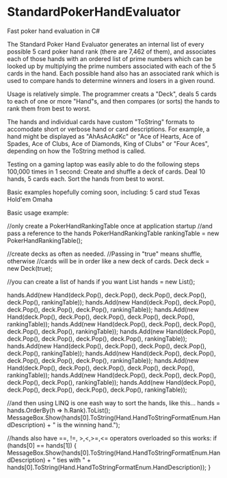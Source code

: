 # StandardPokerHandEvaluator
Fast poker hand evaluation in C#

The Standard Poker Hand Evaluator generates an internal list of every possible 5 card poker hand rank (there are 7,462 of them), and associates each of those hands with an ordered list of prime numbers which can be looked up by multiplying the prime numbers associated with each of the 5 cards in the hand. Each possible hand also has an associated rank which is used to compare hands to determine winners and losers in a given round.

Usage is relatively simple. The programmer creats a "Deck", deals 5 cards to each of one or more "Hand"s, and then compares (or sorts) the hands to rank them from best to worst.

The hands and individual cards have custom "ToString" formats to accomodate short or verbose hand or card descriptions. For example, a hand might be displayed as "AhAsAcAdKc" or "Ace of Hearts, Ace of Spades, Ace of Clubs, Ace of Diamonds, King of Clubs" or "Four Aces", depending on how the ToString method is called.

Testing on a gaming laptop was easily able to do the following steps 100,000 times in 1 second:
Create and shuffle a deck of cards.
Deal 10 hands, 5 cards each.
Sort the hands from best to worst.

Basic examples hopefully coming soon, including:
  5 card stud
  Texas Hold'em
  Omaha
  
Basic usage example:

//only create a PokerHandRankingTable once at application startup
//and pass a reference to the hands
PokerHandRankingTable rankingTable = new PokerHandRankingTable();

//create decks as often as needed.
//Passing in "true" means shuffle, otherwise
//cards will be in order like a new deck of cards.
Deck deck = new Deck(true);

//you can create a list of hands if you want
List<Hand> hands = new List<Hand>();

hands.Add(new Hand(deck.Pop(), deck.Pop(), deck.Pop(), deck.Pop(), deck.Pop(), rankingTable));
hands.Add(new Hand(deck.Pop(), deck.Pop(), deck.Pop(), deck.Pop(), deck.Pop(), rankingTable));
hands.Add(new Hand(deck.Pop(), deck.Pop(), deck.Pop(), deck.Pop(), deck.Pop(), rankingTable));
hands.Add(new Hand(deck.Pop(), deck.Pop(), deck.Pop(), deck.Pop(), deck.Pop(), rankingTable));
hands.Add(new Hand(deck.Pop(), deck.Pop(), deck.Pop(), deck.Pop(), deck.Pop(), rankingTable));
hands.Add(new Hand(deck.Pop(), deck.Pop(), deck.Pop(), deck.Pop(), deck.Pop(), rankingTable));
hands.Add(new Hand(deck.Pop(), deck.Pop(), deck.Pop(), deck.Pop(), deck.Pop(), rankingTable));
hands.Add(new Hand(deck.Pop(), deck.Pop(), deck.Pop(), deck.Pop(), deck.Pop(), rankingTable));
hands.Add(new Hand(deck.Pop(), deck.Pop(), deck.Pop(), deck.Pop(), deck.Pop(), rankingTable));
hands.Add(new Hand(deck.Pop(), deck.Pop(), deck.Pop(), deck.Pop(), deck.Pop(), rankingTable));

//and then using LINQ is one eash way to sort the hands, like this...
hands = hands.OrderBy(h => h.Rank).ToList<Hand>();
MessageBox.Show(hands[0].ToString(Hand.HandToStringFormatEnum.HandDescription) + " is the winning hand.");

//hands also have ==, !=, >,<,>=,<= operators overloaded so this works:
if (hands[0] == hands[1])
{
    MessageBox.Show(hands[0].ToString(Hand.HandToStringFormatEnum.HandDescription) + 
          " ties with " + hands[0].ToString(Hand.HandToStringFormatEnum.HandDescription));
}
